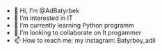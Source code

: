 - 👋 Hi, I’m @AdBatyrbek
- 👀 I’m interested in IT
- 🌱 I’m currently learning Python programm
- 💞️ I’m looking to collaborate on It progammer
- 📫 How to reach me: my instagram: Batyrboy_adil

<!---
AdBatyrbek/AdBatyrbek is a ✨ special ✨ repository because its `README.md` (this file) appears on your GitHub profile.
You can click the Preview link to take a look at your changes.
--->
